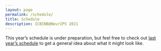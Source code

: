 ```yaml
---
layout: page
permalink: /schedule/
title: Schedule
description: ICBINB@NeurIPS 2021
---
```


<!--
*LIVE STREAM* is [here](https://neurips.cc/virtual/2020/protected/workshop_16124.html).
Saturday, December 12th
-->

<!-- # NeurIPS 2020 "I Can't Believe It's Not Better!" (ICBINB) Workshop Schedule -->
<!-- Times are listed in Eastern Daylight Time -->

<!--This workshop proposal is unique in its emphasis on the gap between theory and empirical results, and its goal to share methodological best practices in a community-building setting. Its focus on the probabilistic ML community will gather researchers that speak the same language and are able to combine knowledge in a modular way. This will allow for productive methodological feedback, targeted discussions, and constructive critiques through, e.g., poster and breakout sessions.-->

This year’s schedule is under preparation, but feel free to check out [last year’s schedule](https://i-cant-believe-its-not-better.github.io/neurips2020/schedule/) to get a general idea about what it might look like.

<!--
You can find the schedule below. All times are **Eastern Standard Time (EST)**.
Important note: the [Gather.Town](https://neurips.gather.town/app/5163xhrHdSWrUZsG/ICBINB) will be available during the whole Workshop.

| Opening remarks                    | 7:45-8:00 |
| **Invited talk** - Max Welling: *The LIAR (Learning with Interval Arithmetic Regularization) is Dead*         | 8:00-8:30|
| **Invited talk** - Danielle Belgrave: *Machine Learning for Personalised Healthcare: Why is it not better?*  | 8:30-9:00 |
| **Invited talk** - Michael C. Hughes: *The Case for Prediction Constrained Training*         | 9:00-9:30 |
| Spotlight talks (M. Selosse; D. Cai; W. Ronny; U. Madhushani; E. Jones; Y. Rudolph)                       | 9:30-9:50 |
| Coffee break                          | 9:50-10:00 |
| Poster session 1 in [Gather.Town](https://neurips.gather.town/app/5163xhrHdSWrUZsG/ICBINB)                         | 10:00-11:00 |
| Contributed talks (C. Le Lan; F. Bao; E. Jorge)                          | 11:00-11:45 |
| Lunch                          | 12:00-13:00 |
| **Invited talk** - Andrew Gelman: *It Doesn’t Work, But The Alternative Is Even Worse: Living With Approximate Computation* | 13:00-13:30 |
| **Invited talk** - Roger Grosse: *Why Isn’t Everyone Using Second-Order Optimization?* | 13:30-14:00 |
| **Invited talk** - Weiwei Pan: *What are Useful Uncertainties for Deep Learning and How Do We Get Them?* | 14:00-14:30 |
| Spotlight talks (V. Fortuin; Z. Wang; S. Yan; M. Frank; R. Camino; A. Gregorio)                       | 14:30-14:50 |
| Coffee break                          | 14:50-15:00 |
| Contributed talks (T. Nguyen; R. Chen; E. Gordon-Rodriguez)       | 15:00-15:45 |
| Poster session 2 in [Gather.Town](https://neurips.gather.town/app/5163xhrHdSWrUZsG/ICBINB)                    | 15:45-16:45 |
| Breakout discussions in [Gather.Town](https://neurips.gather.town/app/5163xhrHdSWrUZsG/ICBINB)                 | 16:15-16:45 |
| **Panel discussion** - Sinead Williamson, Laurent Dinh, Neil Lawrence, Kristian Lum, Tamara Broderick, moderator: Hanna Wallach                      | 16:45-17:45 |
-->
